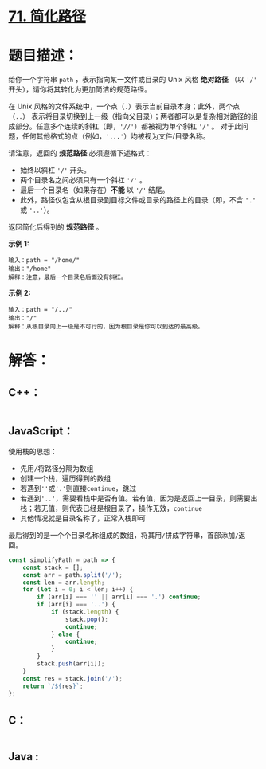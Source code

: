# [71. 简化路径](https://leetcode-cn.com/problems/simplify-path/)

# 题目描述：

给你一个字符串 `path` ，表示指向某一文件或目录的 Unix 风格 **绝对路径** （以 `'/'` 开头），请你将其转化为更加简洁的规范路径。

在 Unix 风格的文件系统中，一个点（`.`）表示当前目录本身；此外，两个点 （`..`） 表示将目录切换到上一级（指向父目录）；两者都可以是复杂相对路径的组成部分。任意多个连续的斜杠（即，`'//'`）都被视为单个斜杠 `'/'` 。 对于此问题，任何其他格式的点（例如，`'...'`）均被视为文件/目录名称。

请注意，返回的 **规范路径** 必须遵循下述格式：

- 始终以斜杠 `'/'` 开头。
- 两个目录名之间必须只有一个斜杠 `'/'` 。
- 最后一个目录名（如果存在）**不能** 以 `'/'` 结尾。
- 此外，路径仅包含从根目录到目标文件或目录的路径上的目录（即，不含 `'.'` 或 `'..'`）。

返回简化后得到的 **规范路径** 。



**示例 1:**

```
输入：path = "/home/"
输出："/home"
解释：注意，最后一个目录名后面没有斜杠。 
```

 **示例 2:**

```
输入：path = "/../"
输出："/"
解释：从根目录向上一级是不可行的，因为根目录是你可以到达的最高级。
```



# 解答：

## C++：

```cpp

```

## JavaScript：

使用栈的思想：

- 先用`/`将路径分隔为数组
- 创建一个栈，遍历得到的数组
- 若遇到`''`或`'.'`则直接`continue`，跳过
- 若遇到`'..'`，需要看栈中是否有值。若有值，因为是返回上一目录，则需要出栈；若无值，则代表已经是根目录了，操作无效，`continue`
- 其他情况就是目录名称了，正常入栈即可

最后得到的是一个个目录名称组成的数组，将其用`/`拼成字符串，首部添加`/`返回。

```javascript
const simplifyPath = path => {
    const stack = [];
    const arr = path.split('/');
    const len = arr.length;
    for (let i = 0; i < len; i++) {
        if (arr[i] === '' || arr[i] === '.') continue;
        if (arr[i] === '..') {
            if (stack.length) {
                stack.pop();
                continue;
            } else {
                continue;
            }
        }
        stack.push(arr[i]);
    }
    const res = stack.join('/');
    return `/${res}`;
};
```

## C：

```c

```

## Java :

```java

```


